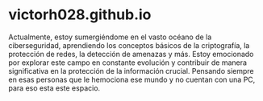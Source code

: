# victorh028.github.io
Actualmente, estoy sumergiéndome en el vasto océano de la ciberseguridad, aprendiendo los conceptos básicos de la criptografía, la protección de redes, la detección de amenazas y más. 
Estoy emocionado por explorar este campo en constante evolución y contribuir de manera significativa en la protección de la información crucial.
Pensando siempre en esas personas que le hemociona ese mundo y no cuentan con una PC, para eso esta este espacio.
